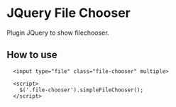 # JQuery File Chooser
Plugin JQuery to show filechooser.

## How to use
```
  <input type="file" class="file-chooser" multiple>
  
  <script>
    $('.file-chooser').simpleFileChooser();
  </script>
```
